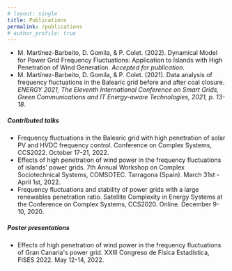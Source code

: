 ```yaml
---
# layout: single
title: Publications
permalink: /publications
# author_profile: true
---
```


<!-- This is my publications page. -->

<ul>
  <li>
  M. Martínez-Barbeito, D. Gomila, & P. Colet. (2022). Dynamical Model for Power Grid Frequency Fluctuations: Application to Islands with High Penetration of Wind Generation. <em>Accepted for publication</em>. 
  </li>
  <li>
  M. Martínez-Barbeito, D. Gomila, & P. Colet. (2021). Data analysis of frequency fluctuations in the Balearic grid before and after coal closure. <em>ENERGY 2021, The Eleventh International Conference on Smart Grids, Green Communications and IT Energy-aware Technologies, 2021, p. 13-18</em>. <a href="https://www.thinkmind.org/articles/energy_2021_2_10_38010.pdf" class="far fa-file-alt"></a> 
  </li>
</ul>

<h5>Contributed talks</h5>
<ul>
  <li> Frequency fluctuations in the Balearic grid with high penetration of solar PV and HVDC frequency control. Conference on Complex Systems, CCS2022. October 17-21, 2022. </li>
  <li> Effects of high penetration of wind power in the frequency fluctuations of islands' power
grids. 7th Annual Workshop on Complex Sociotechnical Systems, COMSOTEC. Tarragona (Spain). March 31st - April 1st, 2022. </li>
  <li> Frequency fluctuations and stability of power grids with a large renewables penetration
ratio. Satellite Complexity in Energy Systems at the Conference on Complex Systems, CCS2020. Online. December 9-10, 2020. </li>
</ul>


<h5>Poster presentations</h5>
<ul>
  <li> Effects of high penetration of wind power in the frequency fluctuations of Gran Canaria's power grid. XXIII Congreso de Física Estadística, FISES 2022. May 12-14, 2022. </li>
</ul>



